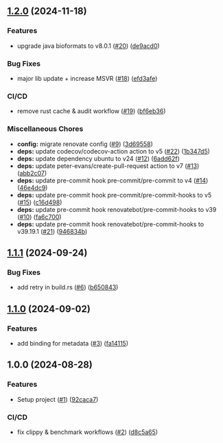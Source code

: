 ## [1.2.0](https://github.com/AzHicham/bioformats-rs/compare/1.1.1...1.2.0) (2024-11-18)


### Features

* upgrade java bioformats to v8.0.1 ([#20](https://github.com/AzHicham/bioformats-rs/issues/20)) ([de9acd0](https://github.com/AzHicham/bioformats-rs/commit/de9acd02e012497b119f37c5f9632d4bedaebba9))


### Bug Fixes

* major lib update + increase MSVR ([#18](https://github.com/AzHicham/bioformats-rs/issues/18)) ([efd3afe](https://github.com/AzHicham/bioformats-rs/commit/efd3afeb73b72777e7b7abf987a0ceeb59d60d47))


### CI/CD

* remove rust cache & audit workflow ([#19](https://github.com/AzHicham/bioformats-rs/issues/19)) ([bf6eb36](https://github.com/AzHicham/bioformats-rs/commit/bf6eb369057677959ed85034292b115642faf254))


### Miscellaneous Chores

* **config:** migrate renovate config ([#9](https://github.com/AzHicham/bioformats-rs/issues/9)) ([3d69558](https://github.com/AzHicham/bioformats-rs/commit/3d695586d5a276c0dd97893eced093469b1462cf))
* **deps:** update codecov/codecov-action action to v5 ([#22](https://github.com/AzHicham/bioformats-rs/issues/22)) ([1b347d5](https://github.com/AzHicham/bioformats-rs/commit/1b347d5b1f6f21c8db94dd7466275c2585e84155))
* **deps:** update dependency ubuntu to v24 ([#12](https://github.com/AzHicham/bioformats-rs/issues/12)) ([6add62f](https://github.com/AzHicham/bioformats-rs/commit/6add62fcd15a96b3e3d43c3cd2ef564b62d27c7c))
* **deps:** update peter-evans/create-pull-request action to v7 ([#13](https://github.com/AzHicham/bioformats-rs/issues/13)) ([abb2c07](https://github.com/AzHicham/bioformats-rs/commit/abb2c075c16535edec32c4c20667c00644fcff11))
* **deps:** update pre-commit hook pre-commit/pre-commit to v4 ([#14](https://github.com/AzHicham/bioformats-rs/issues/14)) ([46e4dc9](https://github.com/AzHicham/bioformats-rs/commit/46e4dc9b5c5c9b7e9075a3df6ccb25348a8b229b))
* **deps:** update pre-commit hook pre-commit/pre-commit-hooks to v5 ([#15](https://github.com/AzHicham/bioformats-rs/issues/15)) ([c16d498](https://github.com/AzHicham/bioformats-rs/commit/c16d498ce652cc7e49366a947ffd824a5fff5133))
* **deps:** update pre-commit hook renovatebot/pre-commit-hooks to v39 ([#10](https://github.com/AzHicham/bioformats-rs/issues/10)) ([fa6c700](https://github.com/AzHicham/bioformats-rs/commit/fa6c700bc474109fc3c06c6a555aa3b6a3bf6f01))
* **deps:** update pre-commit hook renovatebot/pre-commit-hooks to v39.19.1 ([#21](https://github.com/AzHicham/bioformats-rs/issues/21)) ([946834b](https://github.com/AzHicham/bioformats-rs/commit/946834b238b113fb3162529c8091579b0d73a27b))

## [1.1.1](https://github.com/AzHicham/bioformats-rs/compare/1.1.0...1.1.1) (2024-09-24)


### Bug Fixes

* add retry in build.rs ([#6](https://github.com/AzHicham/bioformats-rs/issues/6)) ([b650843](https://github.com/AzHicham/bioformats-rs/commit/b650843b8e7a7c0ce3b2e02815c353d30594d2d0))

## [1.1.0](https://github.com/AzHicham/bioformats-rs/compare/1.0.0...1.1.0) (2024-09-02)


### Features

* add binding for metadata  ([#3](https://github.com/AzHicham/bioformats-rs/issues/3)) ([fa14115](https://github.com/AzHicham/bioformats-rs/commit/fa1411502d641f23d90a12a4f469c40cd89cab68))

## 1.0.0 (2024-08-28)


### Features

* Setup project ([#1](https://github.com/AzHicham/bioformats-rs/issues/1)) ([92caca7](https://github.com/AzHicham/bioformats-rs/commit/92caca71155186ca0efdf1a5f1888886ce94bed0))


### CI/CD

* fix clippy & benchmark workflows ([#2](https://github.com/AzHicham/bioformats-rs/issues/2)) ([d8c5a65](https://github.com/AzHicham/bioformats-rs/commit/d8c5a657ee5bb23edaff6f3454f7db6e1a0441c8))

